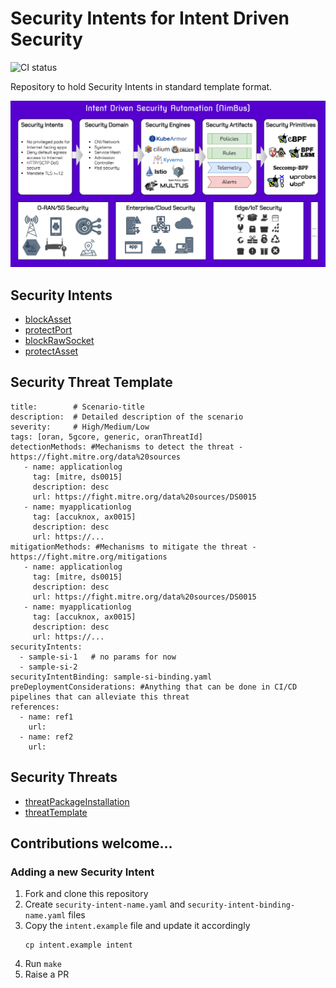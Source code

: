 <!-- THIS IS AN AUTO-GENERATED FILE by ./tools/gendoc.sh. DO NOT EDIT MANUALLY -->

# Security Intents for Intent Driven Security
![CI status](https://github.com/5GSEC/security-intents/actions/workflows/ci-verify.yml/badge.svg)

Repository to hold Security Intents in standard template format.

![](res/nimbus.png)

## Security Intents
  - [blockAsset](intents/core/blockAsset.yaml)
  - [protectPort](intents/core/protectPort.yaml)
  - [blockRawSocket](intents/core/blockRawSocket.yaml)
  - [protectAsset](intents/core/protectAsset.yaml)

## Security Threat Template
```
title:        # Scenario-title
description:  # Detailed description of the scenario
severity:     # High/Medium/Low
tags: [oran, 5gcore, generic, oranThreatId]
detectionMethods: #Mechanisms to detect the threat - https://fight.mitre.org/data%20sources
   - name: applicationlog
     tag: [mitre, ds0015]
     description: desc
     url: https://fight.mitre.org/data%20sources/DS0015
   - name: myapplicationlog
     tag: [accuknox, ax0015]
     description: desc
     url: https://...
mitigationMethods: #Mechanisms to mitigate the threat - https://fight.mitre.org/mitigations
   - name: applicationlog
     tag: [mitre, ds0015]
     description: desc
     url: https://fight.mitre.org/data%20sources/DS0015
   - name: myapplicationlog
     tag: [accuknox, ax0015]
     description: desc
     url: https://...
securityIntents:
  - sample-si-1   # no params for now
  - sample-si-2
securityIntentBinding: sample-si-binding.yaml
preDeploymentConsiderations: #Anything that can be done in CI/CD pipelines that can alleviate this threat
references:
  - name: ref1 
    url:
  - name: ref2
    url: 
```

## Security Threats
  - [threatPackageInstallation](threats/execution/threatPackageInstallation.yaml)
  - [threatTemplate](threats/threatTemplate.yaml)

## Contributions welcome...

### Adding a new Security Intent

1. Fork and clone this repository
2. Create `security-intent-name.yaml` and `security-intent-binding-name.yaml` files
3. Copy the `intent.example` file and update it accordingly
   ```shell
   cp intent.example intent
    ```
4. Run `make`
5. Raise a PR
